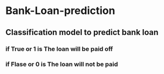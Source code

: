 # Bank-Loan-prediction 
## Classification model to predict bank loan
### if True or 1 is The loan will be paid off
### if Flase or 0 is The loan will not be paid 
